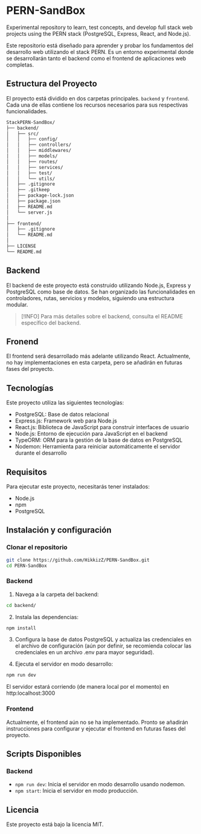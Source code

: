 # PERN-SandBox

Experimental repository to learn, test concepts, and develop full stack web projects using the PERN stack (PostgreSQL, Express, React, and Node.js).

Este repositorio está diseñado para aprender y probar los fundamentos del desarrollo web utilizando el stack PERN. Es un entorno experimental donde se desarrollarán tanto el backend como el frontend de aplicaciones web completas.

## Estructura del Proyecto

El proyecto está dividido en dos carpetas principales. `backend` y `frontend`. Cada una de ellas contiene los recursos necesarios para sus respectivas funcionalidades.

``` markdown
StackPERN-SandBox/
├── backend/
│   ├── src/
│   │   ├── config/
│   │   ├── controllers/
│   │   ├── middlewares/
│   │   ├── models/
│   │   ├── routes/
│   │   ├── services/
│   │   ├── test/
│   │   └── utils/
│   ├── .gitignore
│   ├── .gitkeep
│   ├── package-lock.json
│   ├── package.json
│   ├── README.md
│   └── server.js
│
├── frontend/
│   ├── .gitignore
│   └── README.md
│
├── LICENSE
└── README.md
```

## Backend

El backend de este proyecto está construido utilizando Node.js, Express y PostgreSQL como base de datos. Se han organizado las funcionalidades en controladores, rutas, servicios y modelos, siguiendo una estructura modular.

>[!INFO]
Para más detalles sobre el backend, consulta el README específico del backend.

## Fronend

El frontend será desarrollado más adelante utilizando React. Actualmente, no hay implementaciones en esta carpeta, pero se añadirán en futuras fases del proyecto.

## Tecnologías

Este proyecto utiliza las siguientes tecnologías:

- PostgreSQL: Base de datos relacional
- Express.js: Framework web para Node.js
- React.js: Biblioteca de JavaScript para construir interfaces de usuario
- Node.js: Entorno de ejecución para JavaScript en el backend
- TypeORM: ORM para la gestión de la base de datos en PostgreSQL
- Nodemon: Herramienta para reiniciar automáticamente el servidor durante el desarrollo

## Requisitos

Para ejecutar este proyecto, necesitarás tener instalados:

- Node.js
- npm
- PostgreSQL

## Instalación y configuración

### Clonar el repositorio

``` bash
git clone https://github.com/HikkizZ/PERN-SandBox.git
cd PERN-SandBox
```

### Backend

1. Navega a la carpeta del backend:

``` bash
cd backend/
```

2. Instala las dependencias:

``` bash
npm install
```

3. Configura la base de datos PostgreSQL y actualiza las credenciales en el archivo de configuración (aún por definir, se recomienda colocar las credenciales en un archivo .env para mayor seguridad).

4. Ejecuta el servidor en modo desarrollo:

``` bash
npm run dev
```

El servidor estará corriendo (de manera local por el momento) en http:localhost:3000

### Frontend

Actualmente, el frontend aún no se ha implementado. Pronto se añadirán instrucciones para configurar y ejecutar el frontend en futuras fases del proyecto.

## Scripts Disponibles

### Backend
- `npm run dev`: Inicia el servidor en modo desarrollo usando nodemon.
- `npm start`: Inicia el servidor en modo producción.

## Licencia

Este proyecto está bajo la licencia MIT.
